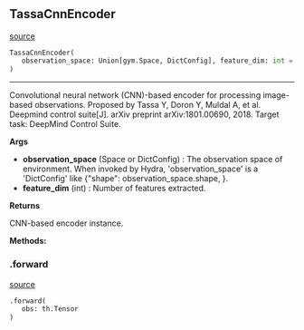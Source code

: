#


## TassaCnnEncoder
[source](https://github.com/RLE-Foundation/Hsuanwu/blob/main/hsuanwu/xploit/encoder/tassa_cnn_encoder.py/#L11)
```python 
TassaCnnEncoder(
   observation_space: Union[gym.Space, DictConfig], feature_dim: int = 50
)
```


---
Convolutional neural network (CNN)-based encoder for processing image-based observations.
Proposed by Tassa Y, Doron Y, Muldal A, et al. Deepmind control suite[J].
arXiv preprint arXiv:1801.00690, 2018.
Target task: DeepMind Control Suite.


**Args**

* **observation_space** (Space or DictConfig) : The observation space of environment. When invoked by Hydra,
    'observation_space' is a 'DictConfig' like {"shape": observation_space.shape, }.
* **feature_dim** (int) : Number of features extracted.


**Returns**

CNN-based encoder instance.


**Methods:**


### .forward
[source](https://github.com/RLE-Foundation/Hsuanwu/blob/main/hsuanwu/xploit/encoder/tassa_cnn_encoder.py/#L51)
```python
.forward(
   obs: th.Tensor
)
```


